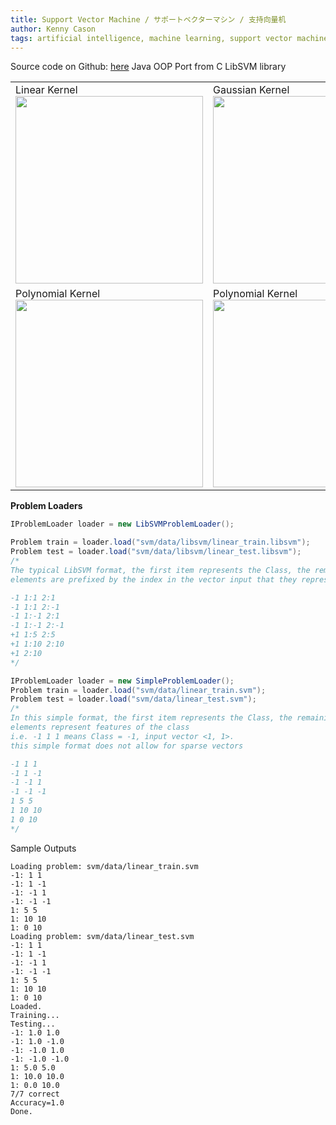 ```yaml
---
title: Support Vector Machine / サポートベクターマシン / 支持向量机
author: Kenny Cason
tags: artificial intelligence, machine learning, support vector machine, サポートベクターマシン, 支持向量机
---
```


Source code on Github: <a href="https://github.com/kennycason/supportvectormachine" target="blank">here</a>
Java OOP Port from C LibSVM library

<table width="600px">
<tr>
<td>
Linear Kernel
<img src="https://raw.github.com/kennycason/supportvectormachine/master/save/svm_linear.png" width="300"/>
</td>
<td>
Gaussian Kernel
<img src="https://raw.github.com/kennycason/supportvectormachine/master/save/svm_gaussian.png" width="300"/>
</td>
</tr>
<tr>
<td>
Polynomial Kernel
<img src="https://raw.github.com/kennycason/supportvectormachine/master/save/svm_polynomial.png" width="300"/>
</td>
<td>
Polynomial Kernel
<img src="https://raw.github.com/kennycason/supportvectormachine/master/save/svm_polynomial2.png" width="300"/>
</td>
</tr>
</table>


**Problem Loaders**

```{.java .numberLines startFrom="1"}
IProblemLoader loader = new LibSVMProblemLoader();

Problem train = loader.load("svm/data/libsvm/linear_train.libsvm");
Problem test = loader.load("svm/data/libsvm/linear_test.libsvm");
/*
The typical LibSVM format, the first item represents the Class, the remaining
elements are prefixed by the index in the vector input that they represent

-1 1:1 2:1
-1 1:1 2:-1
-1 1:-1 2:1
-1 1:-1 2:-1
+1 1:5 2:5
+1 1:10 2:10
+1 2:10
*/

IProblemLoader loader = new SimpleProblemLoader();
Problem train = loader.load("svm/data/linear_train.svm");
Problem test = loader.load("svm/data/linear_test.svm");
/*
In this simple format, the first item represents the Class, the remaining
elements represent features of the class
i.e. -1 1 1 means Class = -1, input vector <1, 1>.
this simple format does not allow for sparse vectors

-1 1 1
-1 1 -1
-1 -1 1
-1 -1 -1
1 5 5
1 10 10
1 0 10
*/

```

Sample Outputs

```{.numberLines startFrom="1"}
Loading problem: svm/data/linear_train.svm
-1: 1 1
-1: 1 -1
-1: -1 1
-1: -1 -1
1: 5 5
1: 10 10
1: 0 10
Loading problem: svm/data/linear_test.svm
-1: 1 1
-1: 1 -1
-1: -1 1
-1: -1 -1
1: 5 5
1: 10 10
1: 0 10
Loaded.
Training...
Testing...
-1: 1.0 1.0
-1: 1.0 -1.0
-1: -1.0 1.0
-1: -1.0 -1.0
1: 5.0 5.0
1: 10.0 10.0
1: 0.0 10.0
7/7 correct
Accuracy=1.0
Done.
```
